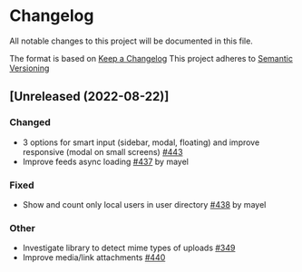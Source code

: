 # Changelog
All notable changes to this project will be documented in this file.

The format is based on [Keep a Changelog](https://keepachangelog.com/en/1.0.0/)
This project adheres to [Semantic Versioning](https://semver.org/spec/v2.0.0.html)

## [Unreleased (2022-08-22)]
### Changed
- 3 options for smart input (sidebar, modal, floating) and improve responsive (modal on small screens) [#443](https://github.com/bonfire-networks/bonfire-app/issues/443) 
- Improve feeds async loading [#437](https://github.com/bonfire-networks/bonfire-app/issues/437) by mayel

### Fixed
- Show and count only local users in user directory [#438](https://github.com/bonfire-networks/bonfire-app/issues/438) by mayel

### Other
- Investigate library to detect mime types of uploads [#349](https://github.com/bonfire-networks/bonfire-app/issues/349) 
- Improve media/link attachments [#440](https://github.com/bonfire-networks/bonfire-app/issues/440) 

